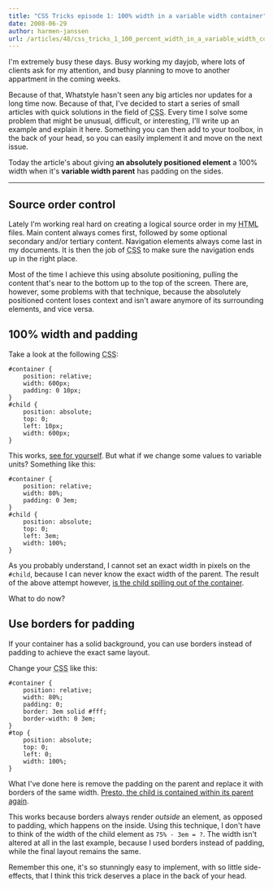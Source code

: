 ```yaml
---
title: "CSS Tricks episode 1: 100% width in a variable width container"
date: 2008-06-29
author: harmen-janssen
url: /articles/48/css_tricks_1_100_percent_width_in_a_variable_width_container
---
```


<p>
I'm extremely busy these days. Busy working my dayjob, where lots of clients ask for my attention, and busy planning to move to another appartment in the coming weeks.</p>
<p>
Because of that, Whatstyle hasn't seen any big articles nor updates for a long time now. Because of that, I've decided to start a series of small articles with quick solutions in the field of <abbr title="Cascading Style Sheets">CSS</abbr>. Every time I solve some problem that might be unusual, difficult, or interesting, I'll write up an example and explain it here. Something you can then add to your toolbox, in the back of your head, so you can easily implement it and move on the next issue.</p>
<p>
Today the article's about giving <strong>an absolutely positioned element</strong> a 100% width when it's <strong>variable width parent</strong> has padding on the sides.</p>

---

## Source order control

Lately I'm working real hard on creating a logical source order in my <abbr title="HyperText Markup Language">HTML</abbr> files. Main content always comes first, followed by some optional secondary and/or tertiary content. Navigation elements always come last in my documents. It is then the job of <abbr title="Cascading Style Sheets">CSS</abbr> to make sure the navigation ends up in the right place.

Most of the time I achieve this using absolute positioning, pulling the content that's near to the bottom up to the top of the screen. There are, however, some problems with that technique, because the absolutely positioned content loses context and isn't aware anymore of its surrounding elements, and vice versa.

## 100% width and padding

Take a look at the following <abbr title="Cascading Style Sheets">CSS</abbr>:

```
#container {
	position: relative;
	width: 600px;
	padding: 0 10px;
}
#child {
	position: absolute;
	top: 0;
	left: 10px;
	width: 600px;
}
```

This works, [see for yourself](http://www.whatstyle.net/examples/css-tricks/borderpadding/borderpadding-0.html). But what if we change some values to variable units? Something like this:

```
#container {
	position: relative;
	width: 80%;
	padding: 0 3em;
}
#child {
	position: absolute;
	top: 0;
	left: 3em;
	width: 100%;
}
```

As you probably understand, I cannot set an exact width in pixels on the `#child`, because I can never know the exact width of the parent. The result of the above attempt however, [is the child spilling out of the container](http://www.whatstyle.net/examples/css-tricks/borderpadding/borderpadding-1.html).

What to do now?

## Use borders for padding

If your container has a solid background, you can use borders instead of padding to achieve the exact same layout.

Change your <abbr title="Cascading Style Sheets">CSS</abbr> like this:

```
#container {
	position: relative;
	width: 80%;
	padding: 0;
	border: 3em solid #fff;
	border-width: 0 3em;
}
#top {
	position: absolute;
	top: 0;
	left: 0;
	width: 100%;
}
```

What I've done here is remove the padding on the parent and replace it with borders of the same width. [Presto, the child is contained within its parent again](http://www.whatstyle.net/examples/css-tricks/borderpadding/borderpadding-2.html).

This works because borders always render _outside_ an element, as opposed to padding, which happens on the inside. Using this technique, I don't have to think of the width of the child element as `75% - 3em = ?`. The width isn't altered at all in the last example, because I used borders instead of padding, while the final layout remains the same.

Remember this one, it's so stunningly easy to implement, with so little side-effects, that I think this trick deserves a place in the back of your head.

